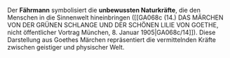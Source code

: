 
Der **Fährmann** symbolisiert die **unbewussten Naturkräfte**, die den Menschen in die Sinnenwelt hineinbringen ([[GA068c (14.) DAS MÄRCHEN VON DER GRÜNEN SCHLANGE UND DER SCHÖNEN LILIE VON GOETHE, nicht öffentlicher Vortrag München, 8. Januar 1905|GA068c/14]]). Diese Darstellung aus Goethes Märchen repräsentiert die vermittelnden Kräfte zwischen geistiger und physischer Welt.
